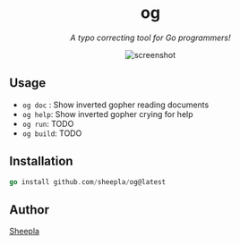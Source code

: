 <div align="center">

# og

</div>

<div align="center">

*A typo correcting tool for Go programmers!*

</div>

<div align="center">

![screenshot](https://user-images.githubusercontent.com/62412884/195587720-baaa211e-60f2-48d3-a763-a9c5c3d106ac.png)

</div>

## Usage

- `og doc` : Show inverted gopher reading documents
- `og help`: Show inverted gopher crying for help
- `og run`: TODO
- `og build`: TODO

## Installation

```go
go install github.com/sheepla/og@latest
```

## Author

[Sheepla](https://github.com/sheepla)



